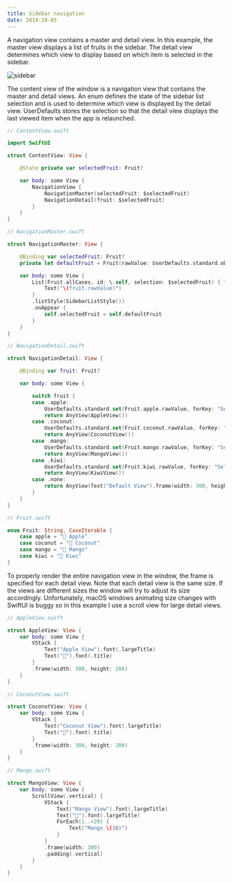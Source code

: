 ```yaml
---
title: Sidebar navigation
date: 2019-10-05
---
```


A navigation view contains a master and detail view. In this example, the master view displays a list of fruits in the sidebar. The detail view determines which view to display based on which item is selected in the sidebar.

![sidebar](/swift-macos/images/sidebar.png)

The content view of the window is a navigation view that contains the master and detail views. An enum defines the state of the sidebar list selection and is used to determine which view is displayed by the detail view. UserDefaults stores the selection so that the detail view displays the last viewed item when the app is relaunched.

```swift
// ContentView.swift

import SwiftUI

struct ContentView: View {

    @State private var selectedFruit: Fruit?

    var body: some View {
        NavigationView {
            NavigationMaster(selectedFruit: $selectedFruit)
            NavigationDetail(fruit: $selectedFruit)
        }
    }
}

// NavigationMaster.swift

struct NavigationMaster: View {

    @Binding var selectedFruit: Fruit?
    private let defaultFruit = Fruit(rawValue: UserDefaults.standard.object(forKey: "SelectedFruit") as? String ?? "🥭 Mango")

    var body: some View {
        List(Fruit.allCases, id: \.self, selection: $selectedFruit) { fruit in
            Text("\(fruit.rawValue)")
        }
        .listStyle(SidebarListStyle())
        .onAppear {
            self.selectedFruit = self.defaultFruit
        }
    }
}

// NavigationDetail.swift

struct NavigationDetail: View {

    @Binding var fruit: Fruit?

    var body: some View {

        switch fruit {
        case .apple:
            UserDefaults.standard.set(Fruit.apple.rawValue, forKey: "SelectedFruit")
            return AnyView(AppleView())
        case .coconut:
            UserDefaults.standard.set(Fruit.coconut.rawValue, forKey: "SelectedFruit")
            return AnyView(CoconutView())
        case .mango:
            UserDefaults.standard.set(Fruit.mango.rawValue, forKey: "SelectedFruit")
            return AnyView(MangoView())
        case .kiwi:
            UserDefaults.standard.set(Fruit.kiwi.rawValue, forKey: "SelectedFruit")
            return AnyView(KiwiView())
        case .none:
            return AnyView(Text("Default View").frame(width: 300, height: 200))
        }
    }
}

// Fruit.swift

enum Fruit: String, CaseIterable {
    case apple = "🍎 Apple"
    case coconut = "🥥 Coconut"
    case mango = "🥭 Mango"
    case kiwi = "🥝 Kiwi"
}
```

To properly render the entire navigation view in the window, the frame is specified for each detail view. Note that each detail view is the same size. If the views are different sizes the window will try to adjust its size accordingly. Unfortunately, macOS windows animating size changes with SwiftUI is buggy so in this example I use a scroll view for large detail views.

```swift
// AppleView.swift

struct AppleView: View {
    var body: some View {
        VStack {
            Text("Apple View").font(.largeTitle)
            Text("🍎").font(.title)
        }
        .frame(width: 300, height: 200)
    }
}

// CoconutView.swift

struct CoconutView: View {
    var body: some View {
        VStack {
            Text("Coconut View").font(.largeTitle)
            Text("🥥").font(.title)
        }
        .frame(width: 300, height: 200)
    }
}

// Mango.swift

struct MangoView: View {
    var body: some View {
        ScrollView(.vertical) {
            VStack {
                Text("Mango View").font(.largeTitle)
                Text("🥭").font(.largeTitle)
                ForEach(1..<20) {
                    Text("Mango \($0)")
                }
            }
            .frame(width: 300)
            .padding(.vertical)
        }
    }
}
```
